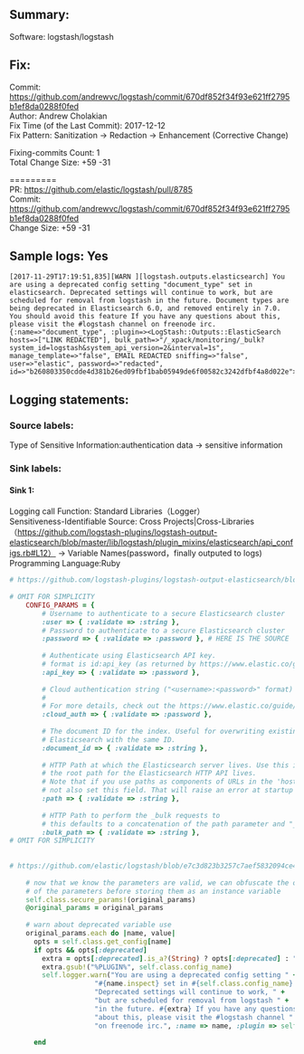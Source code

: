 ## Summary:  
Software: logstash/logstash  
## Fix:  
Commit: https://github.com/andrewvc/logstash/commit/670df852f34f93e621ff2795b1ef8da0288f0fed  
Author: Andrew Cholakian  
Fix Time (of the Last Commit): 2017-12-12  
Fix Pattern: Sanitization -> Redaction -> Enhancement (Corrective Change)  
  
  
Fixing-commits Count: 1  
Total Change Size: +59 -31  
  
=========  
PR: https://github.com/elastic/logstash/pull/8785  
Commit: https://github.com/andrewvc/logstash/commit/670df852f34f93e621ff2795b1ef8da0288f0fed  
Change Size: +59 -31  
## Sample logs: Yes  
```  
[2017-11-29T17:19:51,835][WARN ][logstash.outputs.elasticsearch] You are using a deprecated config setting "document_type" set in elasticsearch. Deprecated settings will continue to work, but are scheduled for removal from logstash in the future. Document types are being deprecated in Elasticsearch 6.0, and removed entirely in 7.0. You should avoid this feature If you have any questions about this, please visit the #logstash channel on freenode irc. {:name=>"document_type", :plugin=><LogStash::Outputs::ElasticSearch hosts=>["LINK REDACTED"], bulk_path=>"/_xpack/monitoring/_bulk?system_id=logstash&system_api_version=2&interval=1s", manage_template=>"false", EMAIL REDACTED sniffing=>"false", user=>"elastic", password=>"redacted", id=>"b260803350cdde4d381b26ed09fbf1bab05949de6f00582c3242dfbf4a8d022e">}  
```  
## Logging statements:  
### Source labels:  
Type of Sensitive Information:authentication data -> sensitive information  
### Sink labels:  
#### Sink 1:  
Logging call Function:  Standard Libraries（Logger）  
Sensitiveness-Identifiable Source:  Cross Projects|Cross-Libraries（https://github.com/logstash-plugins/logstash-output-elasticsearch/blob/master/lib/logstash/plugin_mixins/elasticsearch/api_configs.rb#L12） -> Variable Names(password，finally outputed to logs)  
Programming Language:Ruby  
```Ruby  
# https://github.com/logstash-plugins/logstash-output-elasticsearch/blob/master/lib/logstash/plugin_mixins/elasticsearch/api_configs.rb#L1-L167  
  
# OMIT FOR SIMPLICITY  
    CONFIG_PARAMS = {  
        # Username to authenticate to a secure Elasticsearch cluster  
        :user => { :validate => :string },  
        # Password to authenticate to a secure Elasticsearch cluster  
        :password => { :validate => :password }, # HERE IS THE SOURCE  
  
        # Authenticate using Elasticsearch API key.  
        # format is id:api_key (as returned by https://www.elastic.co/guide/en/elasticsearch/reference/current/security-api-create-api-key.html[Create API key])  
        :api_key => { :validate => :password },  
  
        # Cloud authentication string ("<username>:<password>" format) is an alternative for the `user`/`password` configuration.  
        #  
        # For more details, check out the https://www.elastic.co/guide/en/logstash/current/connecting-to-cloud.html#_cloud_auth[cloud documentation]  
        :cloud_auth => { :validate => :password },  
  
        # The document ID for the index. Useful for overwriting existing entries in  
        # Elasticsearch with the same ID.  
        :document_id => { :validate => :string },  
  
        # HTTP Path at which the Elasticsearch server lives. Use this if you must run Elasticsearch behind a proxy that remaps  
        # the root path for the Elasticsearch HTTP API lives.  
        # Note that if you use paths as components of URLs in the 'hosts' field you may  
        # not also set this field. That will raise an error at startup  
        :path => { :validate => :string },  
  
        # HTTP Path to perform the _bulk requests to  
        # this defaults to a concatenation of the path parameter and "_bulk"  
        :bulk_path => { :validate => :string },  
# OMIT FOR SIMPLICITY  
  
  
# https://github.com/elastic/logstash/blob/e7c3d823b3257c7aef5832094ce4f7e34fe88c81/logstash-core/lib/logstash/config/mixin.rb#L93-L112  
  
    # now that we know the parameters are valid, we can obfuscate the original copy  
    # of the parameters before storing them as an instance variable  
    self.class.secure_params!(original_params)  
    @original_params = original_params  
  
    # warn about deprecated variable use  
    original_params.each do |name, value|  
      opts = self.class.get_config[name]  
      if opts && opts[:deprecated]  
        extra = opts[:deprecated].is_a?(String) ? opts[:deprecated] : ""  
        extra.gsub!("%PLUGIN%", self.class.config_name)  
        self.logger.warn("You are using a deprecated config setting " +  
                     "#{name.inspect} set in #{self.class.config_name}. " +  
                     "Deprecated settings will continue to work, " +  
                     "but are scheduled for removal from logstash " +  
                     "in the future. #{extra} If you have any questions " +  
                     "about this, please visit the #logstash channel " +  
                     "on freenode irc.", :name => name, :plugin => self) # HERE IS THE SINK 1  
  
      end  
  
```  
